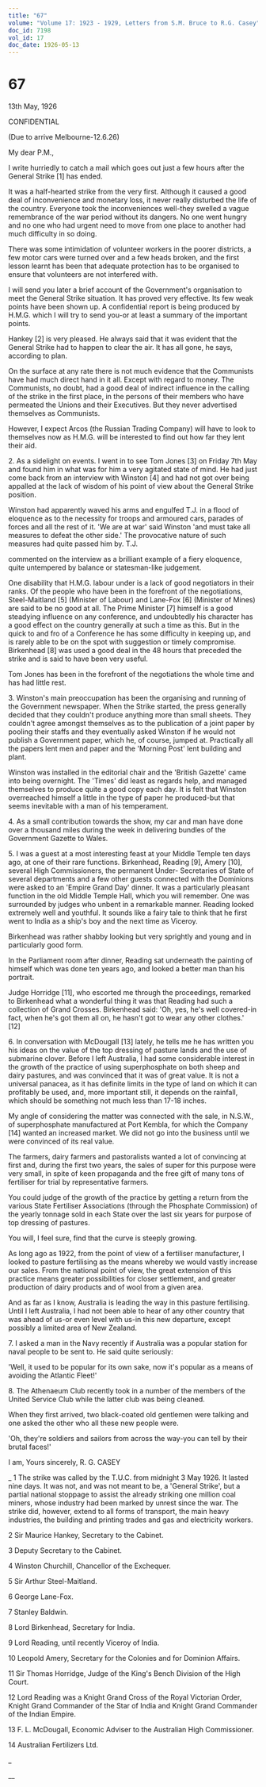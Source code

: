 ```yaml
---
title: "67"
volume: "Volume 17: 1923 - 1929, Letters from S.M. Bruce to R.G. Casey"
doc_id: 7198
vol_id: 17
doc_date: 1926-05-13
---
```


# 67

13th May, 1926

CONFIDENTIAL

(Due to arrive Melbourne-12.6.26)

My dear P.M.,

I write hurriedly to catch a mail which goes out just a few hours after the General Strike [1] has ended.

It was a half-hearted strike from the very first. Although it caused a good deal of inconvenience and monetary loss, it never really disturbed the life of the country. Everyone took the inconveniences well-they swelled a vague remembrance of the war period without its dangers. No one went hungry and no one who had urgent need to move from one place to another had much difficulty in so doing.

There was some intimidation of volunteer workers in the poorer districts, a few motor cars were turned over and a few heads broken, and the first lesson learnt has been that adequate protection has to be organised to ensure that volunteers are not interfered with.

I will send you later a brief account of the Government's organisation to meet the General Strike situation. It has proved very effective. Its few weak points have been shown up. A confidential report is being produced by H.M.G. which I will try to send you-or at least a summary of the important points.

Hankey [2] is very pleased. He always said that it was evident that the General Strike had to happen to clear the air. It has all gone, he says, according to plan.

On the surface at any rate there is not much evidence that the Communists have had much direct hand in it all. Except with regard to money. The Communists, no doubt, had a good deal of indirect influence in the calling of the strike in the first place, in the persons of their members who have permeated the Unions and their Executives. But they never advertised themselves as Communists.

However, I expect Arcos (the Russian Trading Company) will have to look to themselves now as H.M.G. will be interested to find out how far they lent their aid.

2\. As a sidelight on events. I went in to see Tom Jones [3] on Friday 7th May and found him in what was for him a very agitated state of mind. He had just come back from an interview with Winston [4] and had not got over being appalled at the lack of wisdom of his point of view about the General Strike position.

Winston had apparently waved his arms and engulfed T.J. in a flood of eloquence as to the necessity for troops and armoured cars, parades of forces and all the rest of it. 'We are at war' said Winston 'and must take all measures to defeat the other side.' The provocative nature of such measures had quite passed him by. T.J.

commented on the interview as a brilliant example of a fiery eloquence, quite untempered by balance or statesman-like judgement.

One disability that H.M.G. labour under is a lack of good negotiators in their ranks. Of the people who have been in the forefront of the negotiations, Steel-Maitland [5] (Minister of Labour) and Lane-Fox [6] (Minister of Mines) are said to be no good at all. The Prime Minister [7] himself is a good steadying influence on any conference, and undoubtedly his character has a good effect on the country generally at such a time as this. But in the quick to and fro of a Conference he has some difficulty in keeping up, and is rarely able to be on the spot with suggestion or timely compromise. Birkenhead [8] was used a good deal in the 48 hours that preceded the strike and is said to have been very useful.

Tom Jones has been in the forefront of the negotiations the whole time and has had little rest.

3\. Winston's main preoccupation has been the organising and running of the Government newspaper. When the Strike started, the press generally decided that they couldn't produce anything more than small sheets. They couldn't agree amongst themselves as to the publication of a joint paper by pooling their staffs and they eventually asked Winston if he would not publish a Government paper, which he, of course, jumped at. Practically all the papers lent men and paper and the 'Morning Post' lent building and plant.

Winston was installed in the editorial chair and the 'British Gazette' came into being overnight. The 'Times' did least as regards help, and managed themselves to produce quite a good copy each day. It is felt that Winston overreached himself a little in the type of paper he produced-but that seems inevitable with a man of his temperament.

4\. As a small contribution towards the show, my car and man have done over a thousand miles during the week in delivering bundles of the Government Gazette to Wales.

5\. I was a guest at a most interesting feast at your Middle Temple ten days ago, at one of their rare functions. Birkenhead, Reading [9], Amery [10], several High Commissioners, the permanent Under- Secretaries of State of several departments and a few other guests connected with the Dominions were asked to an 'Empire Grand Day' dinner. It was a particularly pleasant function in the old Middle Temple Hall, which you will remember. One was surrounded by judges who unbent in a remarkable manner. Reading looked extremely well and youthful. It sounds like a fairy tale to think that he first went to India as a ship's boy and the next time as Viceroy.

Birkenhead was rather shabby looking but very sprightly and young and in particularly good form.

In the Parliament room after dinner, Reading sat underneath the painting of himself which was done ten years ago, and looked a better man than his portrait.

Judge Horridge [11], who escorted me through the proceedings, remarked to Birkenhead what a wonderful thing it was that Reading had such a collection of Grand Crosses. Birkenhead said: 'Oh, yes, he's well covered-in fact, when he's got them all on, he hasn't got to wear any other clothes.' [12]

6\. In conversation with McDougall [13] lately, he tells me he has written you his ideas on the value of the top dressing of pasture lands and the use of submarine clover. Before I left Australia, I had some considerable interest in the growth of the practice of using superphosphate on both sheep and dairy pastures, and was convinced that it was of great value. It is not a universal panacea, as it has definite limits in the type of land on which it can profitably be used, and, more important still, it depends on the rainfall, which should be something not much less than 17-18 inches.

My angle of considering the matter was connected with the sale, in N.S.W., of superphosphate manufactured at Port Kembla, for which the Company [14] wanted an increased market. We did not go into the business until we were convinced of its real value.

The farmers, dairy farmers and pastoralists wanted a lot of convincing at first and, during the first two years, the sales of super for this purpose were very small, in spite of keen propaganda and the free gift of many tons of fertiliser for trial by representative farmers.

You could judge of the growth of the practice by getting a return from the various State Fertiliser Associations (through the Phosphate Commission) of the yearly tonnage sold in each State over the last six years for purpose of top dressing of pastures.

You will, I feel sure, find that the curve is steeply growing.

As long ago as 1922, from the point of view of a fertiliser manufacturer, I looked to pasture fertilising as the means whereby we would vastly increase our sales. From the national point of view, the great extension of this practice means greater possibilities for closer settlement, and greater production of dairy products and of wool from a given area.

And as far as I know, Australia is leading the way in this pasture fertilising. Until I left Australia, I had not been able to hear of any other country that was ahead of us-or even level with us-in this new departure, except possibly a limited area of New Zealand.

7\. I asked a man in the Navy recently if Australia was a popular station for naval people to be sent to. He said quite seriously:

'Well, it used to be popular for its own sake, now it's popular as a means of avoiding the Atlantic Fleet!'

8\. The Athenaeum Club recently took in a number of the members of the United Service Club while the latter club was being cleaned.

When they first arrived, two black-coated old gentlemen were talking and one asked the other who all these new people were.

'Oh, they're soldiers and sailors from across the way-you can tell by their brutal faces!'

I am, Yours sincerely, R. G. CASEY 

_ 1 The strike was called by the T.U.C. from midnight 3 May 1926. It lasted nine days. It was not, and was not meant to be, a 'General Strike', but a partial national stoppage to assist the already striking one million coal miners, whose industry had been marked by unrest since the war. The strike did, however, extend to all forms of transport, the main heavy industries, the building and printing trades and gas and electricity workers.

2 Sir Maurice Hankey, Secretary to the Cabinet.

3 Deputy Secretary to the Cabinet.

4 Winston Churchill, Chancellor of the Exchequer.

5 Sir Arthur Steel-Maitland.

6 George Lane-Fox.

7 Stanley Baldwin.

8 Lord Birkenhead, Secretary for India.

9 Lord Reading, until recently Viceroy of India.

10 Leopold Amery, Secretary for the Colonies and for Dominion Affairs.

11 Sir Thomas Horridge, Judge of the King's Bench Division of the High Court.

12 Lord Reading was a Knight Grand Cross of the Royal Victorian Order, Knight Grand Commander of the Star of India and Knight Grand Commander of the Indian Empire.

13 F. L. McDougall, Economic Adviser to the Australian High Commissioner.

14 Australian Fertilizers Ltd.

_

__

